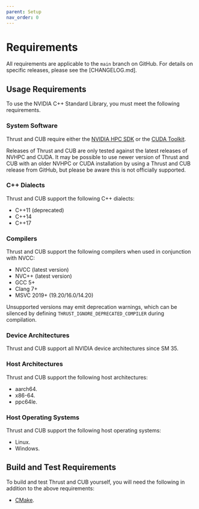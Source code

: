 ```yaml
---
parent: Setup
nav_order: 0
---
```


# Requirements

All requirements are applicable to the `main` branch on GitHub.
For details on specific releases, please see the [CHANGELOG.md].

## Usage Requirements

To use the NVIDIA C++ Standard Library, you must meet the following
  requirements.

### System Software

Thrust and CUB require either the [NVIDIA HPC SDK] or the [CUDA Toolkit].

Releases of Thrust and CUB are only tested against the latest releases of NVHPC
  and CUDA.
It may be possible to use newer version of Thrust and CUB with an older NVHPC or
  CUDA installation by using a Thrust and CUB release from GitHub, but please
  be aware this is not officially supported.

### C++ Dialects

Thrust and CUB support the following C++ dialects:

- C++11 (deprecated)
- C++14
- C++17

### Compilers

Thrust and CUB support the following compilers when used in conjunction with
  NVCC:

- NVCC (latest version)
- NVC++ (latest version)
- GCC 5+
- Clang 7+
- MSVC 2019+ (19.20/16.0/14.20)

Unsupported versions may emit deprecation warnings, which can be
  silenced by defining `THRUST_IGNORE_DEPRECATED_COMPILER` during compilation.

### Device Architectures

Thrust and CUB support all NVIDIA device architectures since SM 35.

### Host Architectures

Thrust and CUB support the following host architectures:

- aarch64.
- x86-64.
- ppc64le.

### Host Operating Systems

Thrust and CUB support the following host operating systems:

- Linux.
- Windows.

## Build and Test Requirements

To build and test Thrust and CUB yourself, you will need the following in
  addition to the above requirements:

- [CMake].



[changelog]: ./releases/changelog.md

[NVIDIA HPC SDK]: https://developer.nvidia.com/hpc-sdk
[CUDA Toolkit]: https://developer.nvidia.com/cuda-toolkit

[CMake]: https://cmake.org
